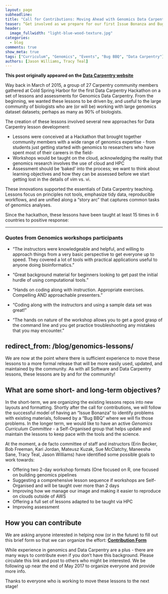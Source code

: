 ```yaml
---
layout: page
subheadline:
title: "Call for Contributions: Moving Ahead with Genomics Data Carpentry"
teaser: “Get involved as we prepare for our first Issue Bonanza and Bug BBQ on the Data Carpentry Genomics lessons”
header:
  image_fullwidth: "light-blue-wood-texture.jpg"
categories:
  - blog
comments: true
show_meta: true
tags: ["Curriculum", "Genomics", "Events", "Bug BBQ", "Data Carpentry"]
authors: [Jason Williams, Tracy Teal]
--- 
```


**This post originally appeared on the [Data Carpentry website](https://datacarpentry.org)**

Way back in March of 2015, a group of 27 Carpentry community members gathered at Cold Spring Harbor for the first Data Carpentry Hackathon on a set of lessons and assessments for Genomics Data Carpentry. From the beginning, we wanted these lessons to be driven by, and useful to the large community of biologists who are (or will be) working with large genomics dataset datasets; perhaps as many as 90% of biologists.

The creation of these lessons involved several new approaches for Data Carpentry lesson development:

- Lessons were conceived at a Hackathon that brought together community members with a wide range of genomics expertise - from students just getting started with genomics to researchers who have spent most of their careers in the field-
- Workshops would be taught on the cloud, acknowledging the reality that genomics research involves the use of cloud and HPC
- Assessment should be ‘baked’ into the process; we want to think about learning objectives and how they can be assessed before we start getting lost in the details of vim vs. vi.

These innovations supported the essentials of Data Carpentry teaching. Lessons focus on principles not tools, emphasize tidy data, reproducible workflows, and are unified along a “story arc” that captures common tasks of genomics analyses.

Since the hackathon, these lessons have been taught at least 15 times in 6 countries to positive response:

---

### Quotes from Genomics workshops participants

- “The instructors were knowledgeable and helpful, and willing to approach things from a very basic perspective to get everyone up to speed. They covered a lot of tools with practical applications useful to anyone doing bioinformatics.”

- “Great background material for beginners looking to get past the initial hurdle of using computational tools.”

- “Hands on coding along with instruction. Appropriate exercises. Compelling AND approachable presenters.”

- “Coding along with the instructors and using a sample data set was great!”

- “The hands on nature of the workshop allows you to get a good grasp of the command line and you get practice troubleshooting any mistakes that you may encounter.”

redirect_from: /blog/genomics-lessons/
---

We are now at the point where there is sufficient experience to move these lessons to a more formal release that will be more easily used, updated, and maintained by the community. As with all Software and Data Carpentry lessons, these lessons are by and for the community!

## What are some short- and long-term objectives?

In the short-term, we are organizing the existing lessons repos into new layouts and formatting. Shortly after the call for contributions, we will follow the successful model of having an “Issue Bonanza” to identify problems with existing materials, followed by a “Bug BBQ” where we will fix those problems. In the longer term, we would like to have an active *Genomics Curriculum Committee* - a Self-Organised group that helps update and maintain the lessons to keep pace with the tools and the science.

At the moment, a de facto committee of staff and instructors (Erin Becker, Bob Freeman, Kari Jordan, Mateusz Kuzak, Sue McClatchy, Maneesha Sane, Tracy Teal, Jason Williams) have identified some possible goals to work towards:

- Offering two 2-day workshop formats (One focused on R, one focused on building genomics pipelines
- Suggesting a comprehensive lesson sequence if workshops are Self-Organised and will be taught over more than 2 days
- Improving how we manage our image and making it easier to reproduce on clouds outside of AWS
- Offering a full set of lessons adapted to be taught via HPC
- Improving assessment


## How you can contribute

We are asking anyone interested in helping now (or in the future) to fill out this brief form so that we can organize the effort: **[Contribution Form](https://goo.gl/forms/nHH5JO3fF4bGf3nH3)**

While experience in genomics and Data Carpentry are a plus - there are many ways to contribute even if you don’t have this background. Please circulate this link and post to others who might be interested. We be following up near the end of May 2017 to organize everyone and provide more info.

Thanks to everyone who is working to move these lessons to the next stage!
